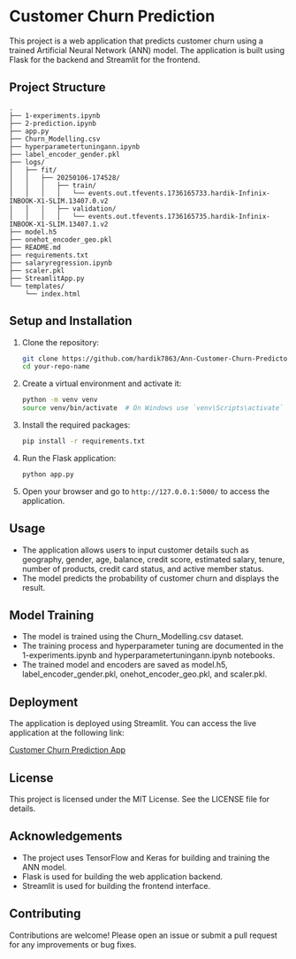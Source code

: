 # Customer Churn Prediction

This project is a web application that predicts customer churn using a trained Artificial Neural Network (ANN) model. The application is built using Flask for the backend and Streamlit for the frontend.

## Project Structure

```
.
├── 1-experiments.ipynb
├── 2-prediction.ipynb
├── app.py
├── Churn_Modelling.csv
├── hyperparametertuningann.ipynb
├── label_encoder_gender.pkl
├── logs/
│   ├── fit/
│   │   ├── 20250106-174528/
│   │   │   ├── train/
│   │   │   │   └── events.out.tfevents.1736165733.hardik-Infinix-INBOOK-X1-SLIM.13407.0.v2
│   │   │   ├── validation/
│   │   │   │   └── events.out.tfevents.1736165735.hardik-Infinix-INBOOK-X1-SLIM.13407.1.v2
├── model.h5
├── onehot_encoder_geo.pkl
├── README.md
├── requirements.txt
├── salaryregression.ipynb
├── scaler.pkl
├── StreamlitApp.py
└── templates/
    └── index.html
```

## Setup and Installation

1. Clone the repository:
    ```sh
    git clone https://github.com/hardik7863/Ann-Customer-Churn-Predictor.git
    cd your-repo-name
    ```

2. Create a virtual environment and activate it:
    ```sh
    python -m venv venv
    source venv/bin/activate  # On Windows use `venv\Scripts\activate`
    ```

3. Install the required packages:
    ```sh
    pip install -r requirements.txt
    ```

4. Run the Flask application:
    ```sh
    python app.py
    ```

5. Open your browser and go to `http://127.0.0.1:5000/` to access the application.

## Usage

- The application allows users to input customer details such as geography, gender, age, balance, credit score, estimated salary, tenure, number of products, credit card status, and active member status.
- The model predicts the probability of customer churn and displays the result.

## Model Training

- The model is trained using the Churn_Modelling.csv dataset.
- The training process and hyperparameter tuning are documented in the 1-experiments.ipynb and hyperparametertuningann.ipynb notebooks.
- The trained model and encoders are saved as model.h5, label_encoder_gender.pkl, onehot_encoder_geo.pkl, and scaler.pkl.

## Deployment

The application is deployed using Streamlit. You can access the live application at the following link:

[Customer Churn Prediction App](https://hardik7863-ann-customer-churn-predictor-streamlitapp-wdvli9.streamlit.app/)

## License

This project is licensed under the MIT License. See the LICENSE file for details.

## Acknowledgements

- The project uses TensorFlow and Keras for building and training the ANN model.
- Flask is used for building the web application backend.
- Streamlit is used for building the frontend interface.

## Contributing

Contributions are welcome! Please open an issue or submit a pull request for any improvements or bug fixes.